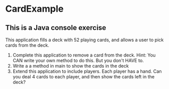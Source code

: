 # CardExample

## This is a Java console exercise

This application fills a deck with 52 playing cards, and allows a user to pick cards from the deck.
 1. Complete this application to remove a card from the deck. Hint: You CAN write your own method to do this. But you don't HAVE to.
 2. Write a a method in main to show the cards in the deck
 3. Extend this application to include players. Each player has a hand. Can you deal 4 cards to each player, and then show the cards left in the deck?
